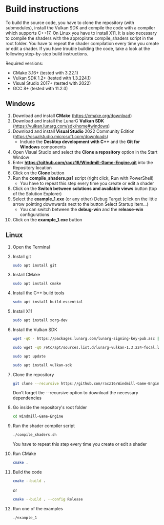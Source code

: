 # Build instructions

To build the source code, you have to clone the repository (with submodules), install the Vulkan SDK and compile the code with a compiler which supports C++17. On Linux you have to install X11. It is also necessary to compile the shaders with the appropirate compile_shaders script in the root folder. You have to repeat the shader compilation every time you create or edit a shader. If you have trouble building the code, take a look at the following step-by-step build instructions.

Required versions:

- CMake 3.16+ (tested with 3.22.1)
- Vulkan SDK 1.2+ (tested with 1.3.224.1)
- Visual Studio 2017+ (tested with 2022)
- GCC 8+ (tested with 11.2.0)

## Windows

1. Download and install __CMake__ (<https://cmake.org/download>)
2. Download and install the LunarG __Vulkan SDK__ (<https://vulkan.lunarg.com/sdk/home#windows>)
3. Download and install __Visual Studio__ 2022 Community Edition (<https://visualstudio.microsoft.com/downloads>)
   - Include the __Desktop development with C++__ and the __Git for Windows__ components
4. Open Visual Studio and select the __Clone a repository__ option in the Start Window
5. Enter __<https://github.com/racz16/Windmill-Game-Engine.git>__ into the Repository location
6. Click on the __Clone__ button
7. Run the __compile_shaders.ps1__ script (right click, Run with PowerShell)
   - You have to repeat this step every time you create or edit a shader
8. Click on the __Switch between solutions and available views__ button (top of the Solution Explorer)
9. Select the __example_1.exe__ (or any other) Debug Target (click on the little arrow pointing downwards next to the button Select Startup Item...)
    - You can switch between the __debug-win__ and the __release-win__ configurations
10. Click on the __example_1.exe__ button

## Linux

1. Open the Terminal
2. Install git

    ```bash
    sudo apt install git
    ```

3. Install CMake

    ```bash
    sudo apt install cmake
    ```

4. Install the C++ build tools

    ```bash
    sudo apt install build-essential
    ```

5. Install X11

    ```bash
    sudo apt install xorg-dev
    ```

6. Install the Vulkan SDK

    ```bash
    wget -qO - https://packages.lunarg.com/lunarg-signing-key-pub.asc | sudo apt-key add -
    ```

    ```bash
    sudo wget -qO /etc/apt/sources.list.d/lunarg-vulkan-1.3.224-focal.list https://packages.lunarg.com/vulkan/1.3.224/lunarg-vulkan-1.3.224-focal.list
    ```

    ```bash
    sudo apt update
    ```

    ```bash
    sudo apt install vulkan-sdk
    ```

7. Clone the repository

    ```bash
    git clone --recursive https://github.com/racz16/Windmill-Game-Engine.git
    ```

    Don't forget the --recursive option to download the necessary dependencies

8. Go inside the repository's root folder

    ```bash
    cd Windmill-Game-Engine
    ```

9. Run the shader compiler script

    ```bash
    ./compile_shaders.sh
    ```

    You have to repeat this step every time you create or edit a shader

10. Run CMake

    ```bash
    cmake .
    ```

11. Build the code

    ```bash
    cmake --build .
    ```

    or

    ```bash
    cmake --build . --config Release
    ```

12. Run one of the examples

    ```bash
    ./example_1
    ```
